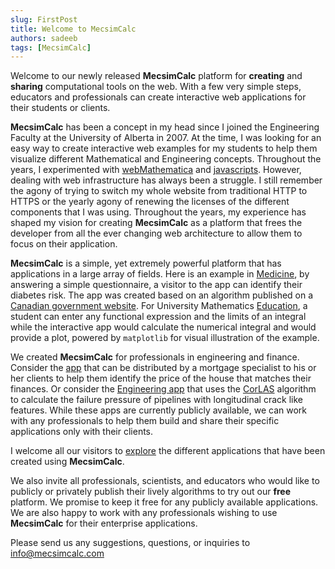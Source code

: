 ```yaml
---
slug: FirstPost
title: Welcome to MecsimCalc
authors: sadeeb
tags: [MecsimCalc]
---
```


Welcome to our newly released **MecsimCalc** platform for **creating** and **sharing** computational tools on the web. With a few very simple steps, educators and professionals can create interactive web applications for their students or clients.

**MecsimCalc** has been a concept in my head since I joined the Engineering Faculty at the University of Alberta in 2007. At the time, I was looking for an easy way to create interactive web examples for my students to help them visualize different Mathematical and Engineering concepts. Throughout the years, I experimented with [webMathematica](https://www.wolfram.com/products/webmathematica/) and [javascripts](https://www.javascript.com/). However, dealing with web infrastructure has always been a struggle. I still remember the agony of trying to switch my whole website from traditional HTTP to HTTPS or the yearly agony of renewing the licenses of the different components that I was using. Throughout the years, my experience has shaped my vision for creating **MecsimCalc** as a platform that frees the developer from all the ever changing web architecture to allow them to focus on their application.

**MecsimCalc** is a simple, yet extremely powerful platform that has applications in a large array of fields. Here is an example in [Medicine](https://www.mecsimcalc.com/app/7188609/diabetes_risk), by answering a simple questionnaire, a visitor to the app can identify their diabetes risk. The app was created based on an algorithm published on a [Canadian government website](https://www.healthycanadians.gc.ca/en/canrisk). For University Mathematics [Education](https://www.mecsimcalc.com/app/4730621/numerical_integration), a student can enter any functional expression and the limits of an integral while the interactive app would calculate the numerical integral and would provide a plot, powered by `matplotlib` for visual illustration of the example.

We created **MecsimCalc** for professionals in engineering and finance. Consider the [app](https://www.mecsimcalc.com/app/3333910/mortgage_calculator) that can be distributed by a mortgage specialist to his or her clients to help them identify the price of the house that matches their finances. Or consider the [Engineering app](https://www.mecsimcalc.com/app/8106967/cor_las_model) that uses the [CorLAS](https://www.researchgate.net/publication/309917227_Review_of_Engineering_Fracture_Mechanics_Model_for_Pipeline_Applications) algorithm to calculate the failure pressure of pipelines with longitudinal crack like features. While these apps are currently publicly available, we can work with any professionals to help them build and share their specific applications only with their clients.

I welcome all our visitors to [explore](https://www.mecsimcalc.com/explore) the different applications that have been created using **MecsimCalc**.

We also invite all professionals, scientists, and educators who would like to publicly or privately publish their lively algorithms to try out our **free** platform. We promise to keep it free for any publicly available applications. We are also happy to work with any professionals wishing to use **MecsimCalc** for their enterprise applications.

Please send us any suggestions, questions, or inquiries to info@mecsimcalc.com

